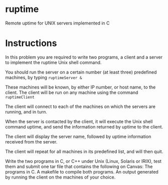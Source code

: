 # ruptime
Remote uptime for UNIX servers implemented in C


# Instructions
In this problem you are required to write two programs, a client and a server to implement the ruptime Unix shell command.

You should run the server on a certain number (at least three) predefined machines, by typing `ruptimeServer &`

These machines will be known, by either IP number, or host name, to the client. The client will be run on any machine using the command `ruptimeClient`

The client will connect to each of the machines on which the servers are running, and in turn.

When the server is contacted by the client, it will execute the Unix shell command uptime, and send the information returned by uptime to the client.

The client will display the server name, followed by uptime information received from the server.

The client will repeat for all machines in its predefined list, and will then quit. 

Write the two programs in C, or C++ under Unix (Linux, Solaris or IRIX), test them and submit one tar file that contains the following on Canvas:
    The programs in C.
    A makefile to compile both programs.
    An output generated by running the client on the machines of your choice. 
